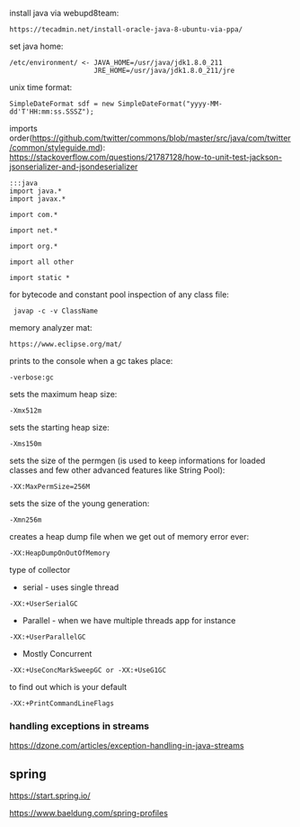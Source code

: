 install java via webupd8team:
```
https://tecadmin.net/install-oracle-java-8-ubuntu-via-ppa/
```
set java home:
```
/etc/environment/ <- JAVA_HOME=/usr/java/jdk1.8.0_211
                     JRE_HOME=/usr/java/jdk1.8.0_211/jre
```
unix time format:
```
SimpleDateFormat sdf = new SimpleDateFormat("yyyy-MM-dd'T'HH:mm:ss.SSSZ");
```

imports order(https://github.com/twitter/commons/blob/master/src/java/com/twitter/common/styleguide.md):
https://stackoverflow.com/questions/21787128/how-to-unit-test-jackson-jsonserializer-and-jsondeserializer
```
:::java
import java.*
import javax.*

import com.*

import net.*

import org.*

import all other

import static *
```
for bytecode and constant pool inspection of any class file:
```
 javap -c -v ClassName
```
memory analyzer mat:
```
https://www.eclipse.org/mat/
```
prints to the console when a gc takes place:
```
-verbose:gc
```
sets the maximum heap size:
```
-Xmx512m
```
sets the starting heap size:
```
-Xms150m
```
sets the size of the permgen (is used to keep informations for loaded classes and few other advanced features like String Pool):
```
-XX:MaxPermSize=256M
```
sets the size of the young generation:
```
-Xmn256m
```
creates a heap dump file when we get out of memory error ever:
```
-XX:HeapDumpOnOutOfMemory
```
type of collector
* serial - uses single thread
```
-XX:+UserSerialGC
```
* Parallel - when we have multiple threads app for instance
```
-XX:+UserParallelGC
```
* Mostly Concurrent
```
-XX:+UseConcMarkSweepGC or -XX:+UseG1GC
```
to find out which is your default
```
-XX:+PrintCommandLineFlags
```

### handling exceptions in streams
https://dzone.com/articles/exception-handling-in-java-streams

## spring

https://start.spring.io/

https://www.baeldung.com/spring-profiles
